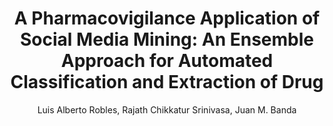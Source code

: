 ---
paperId: 6
author: Luis Alberto Robles, Rajath Chikkatur Srinivasa, Juan M. Banda
publicationauthor: Robles, L. A. et al.
title: "A Pharmacovigilance Application of Social Media Mining: An Ensemble Approach for Automated Classification and Extraction of Drug"
pdf: --
poster: Poster_Luis_Robles.pdf
alt: --
type: Poster
topic: Applications
subtopic: Social Media Mining
link: --
conference: neurips
year: 2021
tags: neurips-2021
location: Virtual
---
